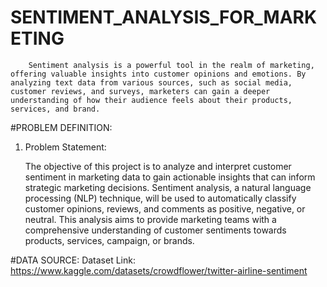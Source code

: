 # SENTIMENT_ANALYSIS_FOR_MARKETING
        Sentiment analysis is a powerful tool in the realm of marketing, offering valuable insights into customer opinions and emotions. By analyzing text data from various sources, such as social media, customer reviews, and surveys, marketers can gain a deeper understanding of how their audience feels about their products, services, and brand.
#PROBLEM DEFINITION:
1.	 Problem Statement:
       
       The objective of this project is to analyze and interpret customer sentiment in marketing data to gain actionable insights that can inform strategic marketing decisions. Sentiment analysis, a natural language processing (NLP) technique, will be used to automatically classify customer opinions, reviews, and comments as positive, negative, or neutral. This analysis aims to provide marketing teams with a comprehensive understanding of customer sentiments towards products, services, campaign, or brands.

#DATA SOURCE:
Dataset Link:  https://www.kaggle.com/datasets/crowdflower/twitter-airline-sentiment
